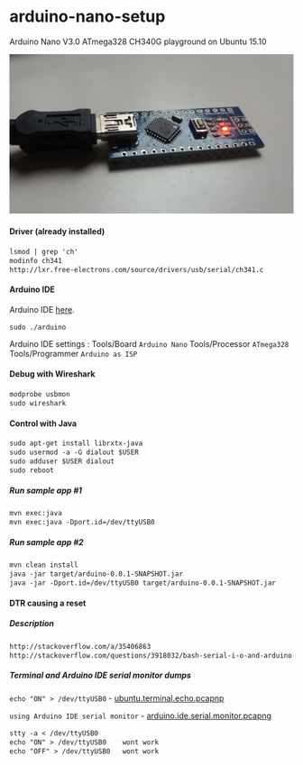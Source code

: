 # arduino-nano-setup
Arduino Nano V3.0 ATmega328 CH340G playground on Ubuntu 15.10

![Arduino Nano V3.0 ATmega328 CH340G](https://github.com/Pozo/arduino-nano-setup/blob/master/arduino-ano-v3.0-atmega328-ch340g.jpg "Arduino Nano V3.0 ATmega328 CH340G")

#### Driver (already installed)

    lsmod | grep 'ch'
    modinfo ch341
    http://lxr.free-electrons.com/source/drivers/usb/serial/ch341.c

#### Arduino IDE

Arduino IDE [here](http://arduino.cc/en/Main/Software).

    sudo ./arduino

Arduino IDE settings : Tools/Board  `Arduino Nano` Tools/Processor `ATmega328` Tools/Programmer `Arduino as ISP`

#### Debug with Wireshark

    modprobe usbmon
    sudo wireshark

#### Control with Java

    sudo apt-get install librxtx-java
    sudo usermod -a -G dialout $USER
    sudo adduser $USER dialout
    sudo reboot

##### Run sample app #1

    mvn exec:java
    mvn exec:java -Dport.id=/dev/ttyUSB0

##### Run sample app #2

    mvn clean install
    java -jar target/arduino-0.0.1-SNAPSHOT.jar
    java -jar -Dport.id=/dev/ttyUSB0 target/arduino-0.0.1-SNAPSHOT.jar

#### DTR causing a reset

##### Description

    http://stackoverflow.com/a/35406863
    http://stackoverflow.com/questions/3918032/bash-serial-i-o-and-arduino

##### Terminal and Arduino IDE serial monitor dumps

`echo "ON" > /dev/ttyUSB0`		      - [ubuntu.terminal.echo.pcapnp](https://github.com/Pozo/arduino-nano-setup/blob/master/ubuntu.terminal.echo.pcapng "ubuntu.terminal.echo.pcapng")


`using Arduino IDE serial monitor`	- [arduino.ide.serial.monitor.pcapng](https://github.com/Pozo/arduino-nano-setup/blob/master/arduino.ide.serial.monitor.pcapng "arduino.ide.serial.monitor.pcapng")

    stty -a < /dev/ttyUSB0
    echo "ON" > /dev/ttyUSB0	wont work
    echo "OFF" > /dev/ttyUSB0	wont work

